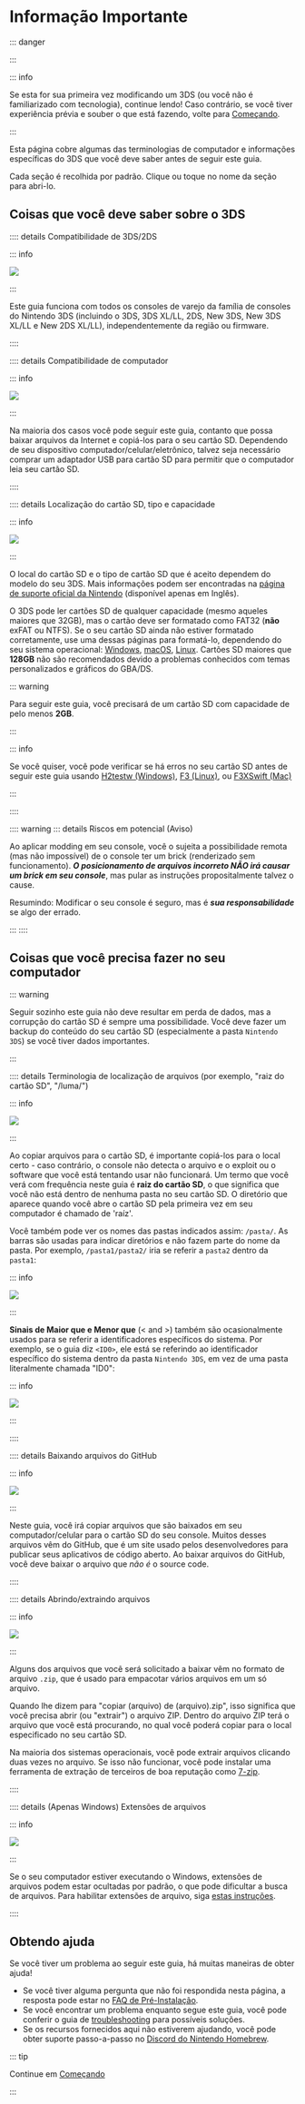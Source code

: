 # Informação Importante

::: danger

<!--@include: ./_include/3ds-online.md -->

:::

::: info

Se esta for sua primeira vez modificando um 3DS (ou você não é familiarizado com tecnologia), continue lendo! Caso contrário, se você tiver experiência prévia e souber o que está fazendo, volte para [Começando](get-started).

:::

Esta página cobre algumas das terminologias de computador e informações específicas do 3DS que você deve saber antes de seguir este guia.

Cada seção é recolhida por padrão. Clique ou toque no nome da seção para abri-lo.

## Coisas que você deve saber sobre o 3DS

:::: details Compatibilidade de 3DS/2DS

::: info

![](/images/screenshots/onboarding/compatible.png)

:::

Este guia funciona com todos os consoles de varejo da família de consoles do Nintendo 3DS (incluindo o 3DS, 3DS XL/LL, 2DS, New 3DS, New 3DS XL/LL e New 2DS XL/LL), independentemente da região ou firmware.

::::

:::: details Compatibilidade de computador

::: info

![](/images/screenshots/onboarding/os.jpg)

:::

Na maioria dos casos você pode seguir este guia, contanto que possa baixar arquivos da Internet e copiá-los para o seu cartão SD. Dependendo de seu dispositivo computador/celular/eletrônico, talvez seja necessário comprar um adaptador USB para cartão SD para permitir que o computador leia seu cartão SD.

::::

:::: details Localização do cartão SD, tipo e capacidade

::: info

![](/images/screenshots/onboarding/sdcard.jpg)

:::

O local do cartão SD e o tipo de cartão SD que é aceito dependem do modelo do seu 3DS. Mais informações podem ser encontradas na [página de suporte oficial da Nintendo](https://en-americas-support.nintendo.com/app/answers/detail/a_id/271/~/how-to-insert-an-sd-card-or-microsd-card) (disponível apenas em Inglês).

O 3DS pode ler cartões SD de qualquer capacidade (mesmo aqueles maiores que 32GB), mas o cartão deve ser formatado como FAT32 (**não** exFAT ou NTFS). Se o seu cartão SD ainda não estiver formatado corretamente, use uma dessas páginas para formatá-lo, dependendo do seu sistema operacional: [Windows](formatting-sd-\(windows\)), [macOS](formatting-sd-\(mac\)), [Linux](formatting-sd-\(linux\)). Cartões SD maiores que **128GB** não são recomendados devido a problemas conhecidos com temas personalizados e gráficos do GBA/DS.

::: warning

Para seguir este guia, você precisará de um cartão SD com capacidade de pelo menos **2GB**.

:::

::: info

Se você quiser, você pode verificar se há erros no seu cartão SD antes de seguir este guia usando [H2testw (Windows)](h2testw-\(windows\)), [F3 (Linux)](f3-\(linux\)), ou [F3XSwift (Mac)](f3xswift-\(mac\))

:::

::::

:::: warning
::: details Riscos em potencial (Aviso)

Ao aplicar modding em seu console, você o sujeita a possibilidade remota (mas não impossível) de o console ter um brick (renderizado sem funcionamento). _**O posicionamento de arquivos incorreto NÃO irá causar um brick em seu console**_, mas pular as instruções propositalmente talvez o cause.

Resumindo: Modificar o seu console é seguro, mas é _**sua responsabilidade**_ se algo der errado.

:::
::::

## Coisas que você precisa fazer no seu computador

::: warning

Seguir sozinho este guia não deve resultar em perda de dados, mas a corrupção do cartão SD é sempre uma possibilidade. Você deve fazer um backup do conteúdo do seu cartão SD (especialmente a pasta `Nintendo 3DS`) se você tiver dados importantes.

:::

:::: details Terminologia de localização de arquivos (por exemplo, "raiz do cartão SD", "/luma/")

::: info

![](/images/screenshots/onboarding/sdroot.png)

:::

Ao copiar arquivos para o cartão SD, é importante copiá-los para o local certo - caso contrário, o console não detecta o arquivo e o exploit ou o software que você está tentando usar não funcionará. Um termo que você verá com frequência neste guia é **raiz do cartão SD**, o que significa que você não está dentro de nenhuma pasta no seu cartão SD. O diretório que aparece quando você abre o cartão SD pela primeira vez em seu computador é chamado de 'raíz'.

Você também pode ver os nomes das pastas indicados assim: `/pasta/`. As barras são usadas para indicar diretórios e não fazem parte do nome da pasta. Por exemplo, `/pasta1/pasta2/` iria se referir a `pasta2` dentro da `pasta1`:

::: info

![](/images/screenshots/onboarding/folders.png)

:::

**Sinais de Maior que e Menor que** (\< and \>) também são ocasionalmente usados para se referir a identificadores específicos do sistema. Por exemplo, se o guia diz `<ID0>`, ele está se referindo ao identificador específico do sistema dentro da pasta `Nintendo 3DS`, em vez de uma pasta literalmente chamada "ID0":

::: info

![](/images/screenshots/onboarding/anglebrackets.png)

:::

::::

:::: details Baixando arquivos do GitHub

::: info

![](/images/screenshots/onboarding/github.png)

:::

Neste guia, você irá copiar arquivos que são baixados em seu computador/celular para o cartão SD do seu console. Muitos desses arquivos vêm do GitHub, que é um site usado pelos desenvolvedores para publicar seus aplicativos de código aberto. Ao baixar arquivos do GitHub, você deve baixar o arquivo que _não é_ o source code.

::::

:::: details Abrindo/extraindo arquivos

::: info

![](/images/screenshots/onboarding/zipfiles.png)

:::

Alguns dos arquivos que você será solicitado a baixar vêm no formato de arquivo `.zip`, que é usado para empacotar vários arquivos em um só arquivo.

Quando lhe dizem para "copiar (arquivo) de (arquivo).zip", isso significa que você precisa abrir (ou "extrair") o arquivo ZIP. Dentro do arquivo ZIP terá o arquivo que você está procurando, no qual você poderá copiar para o local especificado no seu cartão SD.

Na maioria dos sistemas operacionais, você pode extrair arquivos clicando duas vezes no arquivo. Se isso não funcionar, você pode instalar uma ferramenta de extração de terceiros de boa reputação como [7-zip](https://7-zip.org/).

::::

:::: details (Apenas Windows) Extensões de arquivos

::: info

![](/images/screenshots/onboarding/fileext.png)

:::

Se o seu computador estiver executando o Windows, extensões de arquivos podem estar ocultadas por padrão, o que pode dificultar a busca de arquivos. Para habilitar extensões de arquivo, siga [estas instruções](file-extensions-\(windows\)).

::::

## Obtendo ajuda

Se você tiver um problema ao seguir este guia, há muitas maneiras de obter ajuda!

- Se você tiver alguma pergunta que não foi respondida nesta página, a resposta pode estar no [FAQ de Pré-Instalação](faq#pre-installation-faq).
- Se você encontrar um problema enquanto segue este guia, você pode conferir o guia de [troubleshooting](troubleshooting) para possíveis soluções.
- Se os recursos fornecidos aqui não estiverem ajudando, você pode obter suporte passo-a-passo no [Discord do Nintendo Homebrew](https://discord.gg/MWxPgEp).

::: tip

Continue em [Começando](get-started)

:::
